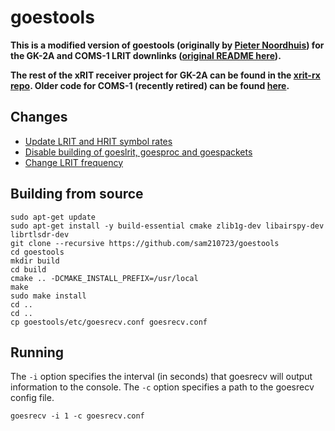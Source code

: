 # goestools

**This is a modified version of goestools (originally by [Pieter Noordhuis](https://github.com/pietern/goestools)) for the GK-2A and COMS-1 LRIT downlinks ([original README here](README.old.md)).**

**The rest of the xRIT receiver project for GK-2A can be found in the [xrit-rx repo](https://github.com/sam210723/xrit-rx). Older code for COMS-1 (recently retired) can be found [here](https://github.com/sam210723/COMS-1).**

## Changes
  * [Update LRIT and HRIT symbol rates](https://github.com/sam210723/goestools/commit/9fd004cc2aef0f7620703321314443f4c8d6b634)
  * [Disable building of goeslrit, goesproc and goespackets](https://github.com/sam210723/goestools/commit/73bae4e01bebd3b3bf347f8afc731bda2549dfe8)
  * [Change LRIT frequency](https://github.com/sam210723/goestools/commit/af7cfc9a8ee08d096f50b07bde59101be3635a43)

## Building from source
```
sudo apt-get update
sudo apt-get install -y build-essential cmake zlib1g-dev libairspy-dev librtlsdr-dev
git clone --recursive https://github.com/sam210723/goestools
cd goestools
mkdir build
cd build
cmake .. -DCMAKE_INSTALL_PREFIX=/usr/local
make
sudo make install
cd ..
cd ..
cp goestools/etc/goesrecv.conf goesrecv.conf
```

## Running
The ```-i``` option specifies the interval (in seconds) that goesrecv will output information to the console. The ```-c``` option specifies a path to the goesrecv config file.

```
goesrecv -i 1 -c goesrecv.conf
```
